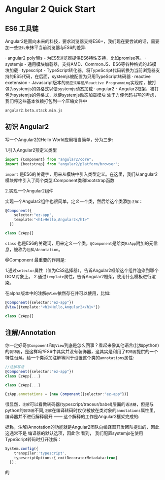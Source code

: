 # Angular 2 Quick Start

## ES6 工具链

Angular2是面向未来的科技，要求浏览器支持ES6+，我们现在要尝试的话，需要加一些`垫片`来抹平当前浏览器与ES6的差异:

  · angular2 polyfills - 为ES5浏览器提供ES6特性支持，比如promise等。
  · systemjs - 通用模块加载器，支持AMD、CommonJS、ES6等各种格式的JS模块加载
  · typescript - TypeScript转化器，将TypeScript代码转换为当前浏览器支持的ES5代码，在后面，systemjs被配置为只用TypeScript转码器
  · reactive exetension - Javascript版本的`反应式编程/Reactive Programming`实现库，被打包为systemjs的包格式以便systemjs动态加载
  · angular2 - Angular2框架，被打包为systemjs的包格式，以便systemjs动态加载模块
处于方便代码书写的考虑，我们将这些基本依赖打包到一个压缩文件中

    angular2.beta.stack.min.js

## 初识 Angular2

写一个Angular2的Hello World应用相当简单，分为三步:

1.引入Angular2预定义类型

```typescript
import {Component} from "angular2/core";
import {bootstrap} from "angular2/platform/browser";

```

`import` 是ES6的关键字，用来从模块中引入类型定义。在这里，我们从angular2模块库中引入了两个类型:Component类和bootstrap函数

2.实现一个Angular2组件

实现一个Angular2组件也很简单，定义一个类，然后给这个类添加`注解`：

```typescript
@Component({
    selector:"ez-app",
    template:"<h1>Hello,Angular2</h1>"
  })

class EzApp{}
```

`class` 也是ES6的关键词，用来定义一个类。`@Component`是给类`EzApp`附加的元信息，被称为`注解/Annotation`。

@Component 最重要的作用是:

  1.通过`selector`属性（值为CSS选择器），告诉Angular2框架这个组件渲染到哪个DOM对象上。
  2.通过`template`属性，告诉Angular2框架，使用什么模板进行渲染。

在alpha版本中的注解`@View`依然存在并可以使用，比如:
```typescript
@Component({selector:"ez-app"})
@View({template:"<h1>Hello,Angular2</h1>"})

class EzApp{}
```
## 注解/Annotation

你一定好奇`@Component`和`@View`到底是怎么回事？看起来像其他语言(比如python)的`装饰器`，是这样吗?ES6中其实并没有装饰器，这其实是利用了`转码器`提供的一个特性:`注解`。给一个类添加注解等同于设置这个类的`annotations`属性:
```typescript
//注解写法
@Component({selector:"ez-app"})
class EzApp{...}
```

```typescript
class EzApp{...}

EzApp.annotations = {new Component({selector:"ez-app"})}

```

很显然，`注解`可以看做转码器(typescript/traceur/babel)层面的`语法糖`，但是与python的`装饰器`不同,`注解`在编译转码时仅仅被放在类对象的`annotations`属性里，编译器并不进行解释展开 —— 这个解释的工作是Angular2框架完成的:

[baidu]:https://github.com/georgezouq/geoblog/raw/master/img/annotations.png

据称，注解/Annotation的功能就是Angular2团队向编译器开发团队提出的，因此这通常不是 编译器的默认选项，因此你 看到， 我们配置systemjs在使用TypeScript转码时打开注解：

```typescript
System.config({
    transpiler:'typescript',
    typescriptOptions:{ emitDecoratorMetadata:true}
  });
```




















的
